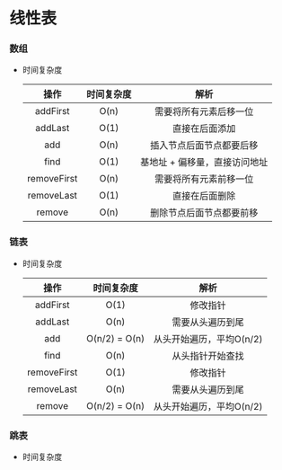# 线性表



### 数组

* 时间复杂度

  |    操作     | 时间复杂度 |             解析              |
  | :---------: | :--------: | :---------------------------: |
  |  addFirst   |    O(n)    |    需要将所有元素后移一位     |
  |   addLast   |    O(1)    |        直接在后面添加         |
  |     add     |    O(n)    |   插入节点后面节点都要后移    |
  |    find     |    O(1)    | 基地址 + 偏移量，直接访问地址 |
  | removeFirst |    O(n)    |    需要将所有元素前移一位     |
  | removeLast  |    O(1)    |        直接在后面删除         |
  |   remove    |    O(n)    |   删除节点后面节点都要前移    |



### 链表

* 时间复杂度

  |    操作     | 时间复杂度 |       解析       |
  | :---------: | :--------: | :--------------: |
  |  addFirst   |    O(1)    |     修改指针     |
  |   addLast   |    O(n)    |     需要从头遍历到尾     |
  |     add     |    O(n/2) = O(n)    |     从头开始遍历，平均O(n/2)     |
  |    find     |    O(n)    | 从头指针开始查找 |
  | removeFirst |    O(1)    |     修改指针     |
  | removeLast  |    O(n)    |     需要从头遍历到尾     |
  |   remove    |    O(n/2) = O(n)    |     从头开始遍历，平均O(n/2)     |



### 跳表

* 时间复杂度

